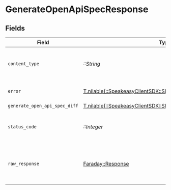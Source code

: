 # GenerateOpenApiSpecResponse


## Fields

| Field                                                                                                              | Type                                                                                                               | Required                                                                                                           | Description                                                                                                        |
| ------------------------------------------------------------------------------------------------------------------ | ------------------------------------------------------------------------------------------------------------------ | ------------------------------------------------------------------------------------------------------------------ | ------------------------------------------------------------------------------------------------------------------ |
| `content_type`                                                                                                     | *::String*                                                                                                         | :heavy_check_mark:                                                                                                 | HTTP response content type for this operation                                                                      |
| `error`                                                                                                            | [T.nilable(::SpeakeasyClientSDK::Shared::Error)](../../models/shared/error.md)                                     | :heavy_minus_sign:                                                                                                 | Default error response                                                                                             |
| `generate_open_api_spec_diff`                                                                                      | [T.nilable(::SpeakeasyClientSDK::Shared::GenerateOpenApiSpecDiff)](../../models/shared/generateopenapispecdiff.md) | :heavy_minus_sign:                                                                                                 | OK                                                                                                                 |
| `status_code`                                                                                                      | *::Integer*                                                                                                        | :heavy_check_mark:                                                                                                 | HTTP response status code for this operation                                                                       |
| `raw_response`                                                                                                     | [Faraday::Response](https://www.rubydoc.info/gems/faraday/Faraday/Response)                                        | :heavy_check_mark:                                                                                                 | Raw HTTP response; suitable for custom response parsing                                                            |